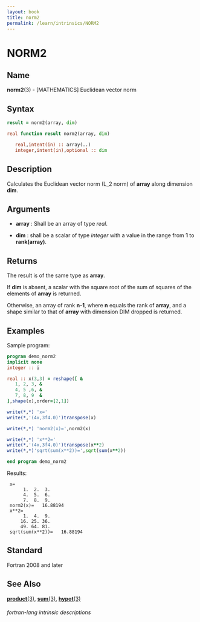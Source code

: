 ```yaml
---
layout: book
title: norm2
permalink: /learn/intrinsics/NORM2
---
```

# NORM2
## __Name__

__norm2__(3) - \[MATHEMATICS\] Euclidean vector norm


## __Syntax__
```fortran
result = norm2(array, dim)

real function result norm2(array, dim)

   real,intent(in) :: array(..)
   integer,intent(in),optional :: dim
```
## __Description__

Calculates the Euclidean vector norm (L\_2 norm) of __array__ along
dimension __dim__.

## __Arguments__

  - __array__
    : Shall be an array of type _real_.

  - __dim__
    : shall be a scalar of type _integer_ with a value in the
    range from __1__ to  __rank(array)__.

## __Returns__

The result is of the same type as __array__.

If __dim__ is absent, a scalar with the square root of the sum of squares of
the elements of __array__ is returned. 

Otherwise, an array of rank __n-1__,
where __n__ equals the rank of __array__, and a shape similar to that of __array__
with dimension DIM dropped is returned.

## __Examples__

Sample program:

```fortran
program demo_norm2
implicit none
integer :: i

real :: x(3,3) = reshape([ &
   1, 2, 3, &
   4, 5 ,6, &
   7, 8, 9  &
],shape(x),order=[2,1])

write(*,*) 'x='
write(*,'(4x,3f4.0)')transpose(x)

write(*,*) 'norm2(x)=',norm2(x)

write(*,*) 'x**2='
write(*,'(4x,3f4.0)')transpose(x**2)
write(*,*)'sqrt(sum(x**2))=',sqrt(sum(x**2))

end program demo_norm2
```
Results:
```text
 x=
      1.  2.  3.
      4.  5.  6.
      7.  8.  9.
 norm2(x)=   16.88194    
 x**2=
      1.  4.  9.
     16. 25. 36.
     49. 64. 81.
 sqrt(sum(x**2))=   16.88194    
```
## __Standard__

Fortran 2008 and later

## __See Also__

[__product__(3)](PRODUCT),
[__sum__(3)](SUM),
[__hypot__(3)](HYPOT)

###### fortran-lang intrinsic descriptions
